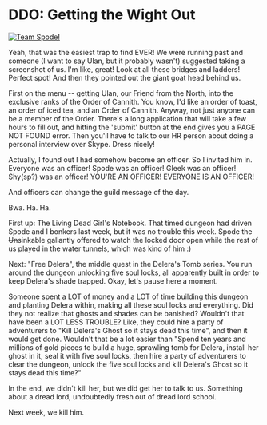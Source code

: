 # DDO: Getting the Wight Out

[![](http://westkarana.com/wp-content/uploads/2010/12/dndclient-2010-12-12-23-23-11-03-480x300.jpg "Team Spode!")](http://westkarana.com/wp-content/uploads/2010/12/dndclient-2010-12-12-23-23-11-03.jpg)

Yeah, that was the easiest trap to find EVER! We were running past and someone (I want to say Ulan, but it probably wasn't) suggested taking a screenshot of us. I'm like, great! Look at all these bridges and ladders! Perfect spot! And then they pointed out the giant goat head behind us.

First on the menu -- getting Ulan, our Friend from the North, into the exclusive ranks of the Order of Cannith. You know, I'd like an order of toast, an order of iced tea, and an Order of Cannith. Anyway, not just anyone can be a member of the Order. There's a long application that will take a few hours to fill out, and hitting the 'submit' button at the end gives you a PAGE NOT FOUND error. Then you'll have to talk to our HR person about doing a personal interview over Skype. Dress nicely!

Actually, I found out I had somehow become an officer. So I invited him in. Everyone was an officer! Spode was an officer! Gleek was an officer! Shy(sp?) was an officer! YOU'RE AN OFFICER! EVERYONE IS AN OFFICER!

And officers can change the guild message of the day.

Bwa. Ha. Ha.

First up: The Living Dead Girl's Notebook. That timed dungeon had driven Spode and I bonkers last week, but it was no trouble this week. Spode the ~~Un~~sinkable gallantly offered to watch the locked door open while the rest of us played in the water tunnels, which was kind of him :)

Next: "Free Delera", the middle quest in the Delera's Tomb series. You run around the dungeon unlocking five soul locks, all apparently built in order to keep Delera's shade trapped. Okay, let's pause here a moment.

Someone spent a LOT of money and a LOT of time building this dungeon and planting Delera within, making all these soul locks and everything. Did they not realize that ghosts and shades can be banished? Wouldn't that have been a LOT LESS TROUBLE? Like, they could hire a party of adventurers to "Kill Delera's Ghost so it stays dead this time", and then it would get done. Wouldn't that be a lot easier than "Spend ten years and millions of gold pieces to build a huge, sprawling tomb for Delera, install her ghost in it, seal it with five soul locks, then hire a party of adventurers to clear the dungeon, unlock the five soul locks and kill Delera's Ghost so it stays dead this time?"

In the end, we didn't kill her, but we did get her to talk to us. Something about a dread lord, undoubtedly fresh out of dread lord school.

Next week, we kill him.

